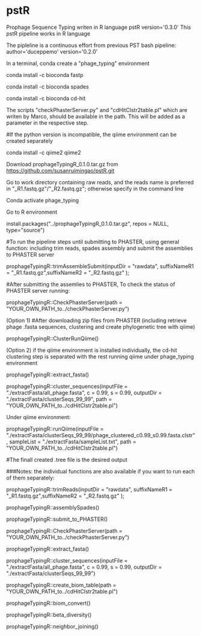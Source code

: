 # pstR
Prophage Sequence Typing writen in R language
pstR version='0.3.0'
This pstR pipeline works in R language

The pipleline is a continuous effort from previous PST bash pipeline: 
author='duceppemo' version='0.2.0'

In a terminal, conda create a "phage_typing" environment 

conda install -c bioconda fastp

conda install -c bioconda spades

conda install -c bioconda cd-hit

The scripts "checkPhasterServer.py" and "cdHitClstr2table.pl" which are writen by Marco, should be available in the path. This will be added as a parameter in the respective step.   

#If the python version is incompatible, the qiime environment can be created separately

conda install -c qiime2 qiime2


Download prophageTypingR_0.1.0.tar.gz from
https://github.com/susanruimingao/pstR.git


Go to work directory containing raw reads, and the reads name is preferred in "_R1.fastq.gz"/"_R2.fastq.gz"; otherwise specify in the command line

Conda activate phage_typing

Go to R environment


install.packages("../prophageTypingR_0.1.0.tar.gz", repos = NULL, type="source")

#To run the pipeline steps until submitting to PHASTER, using general function: including trim reads, spades assembly and submit the assemblies to PHASTER server

prophageTypingR::trimAssembleSubmit(inputDir = "rawdata",  suffixNameR1 = "_R1.fastq.gz",suffixNameR2 = "_R2.fastq.gz" );


#After submitting the assemlies to PHASTER, To check the status of PHASTER server running:

prophageTypingR::CheckPhasterServer(path = "YOUR_OWN_PATH_to../checkPhasterServer.py")


(Option 1) #After downloading zip files from PHASTER 
(including retrieve phage .fasta sequences, clustering and create phylogenetic tree with qiime)

prophageTypingR::ClusterRunQiime()


(Option 2) if the qiime environment is installed individually, the cd-hit clustering step is separated with the rest running qiime
under phage_typing environment

prophageTypingR::extract_fasta()

prophageTypingR::cluster_sequences(inputFile = "./extractFasta/all_phage.fasta", c = 0.99, s = 0.99, outputDir = "./extractFasta/clusterSeqs_99_99", path = "YOUR_OWN_PATH_to../cdHitClstr2table.pl")


Under qiime environment:

prophageTypingR::runQiime(inputFile = "./extractFasta/clusterSeqs_99_99/phage_clustered_c0.99_s0.99.fasta.clstr", sampleList = "./extractFasta/sampleList.txt", path = "YOUR_OWN_PATH_to../cdHitClstr2table.pl")

#The finall created .tree file is the desired output



###Notes: the individual functions are also available if you want to run each of them separately:

prophageTypingR::trimReads(inputDir = "rawdata",  suffixNameR1 = "_R1.fastq.gz",suffixNameR2 = "_R2.fastq.gz" );

prophageTypingR::assemblySpades()

prophageTypingR::submit_to_PHASTER()

prophageTypingR::CheckPhasterServer(path = "YOUR_OWN_PATH_to../checkPhasterServer.py")

prophageTypingR::extract_fasta()

prophageTypingR::cluster_sequences(inputFile = "./extractFasta/all_phage.fasta", c = 0.99, s = 0.99, outputDir = "./extractFasta/clusterSeqs_99_99")

prophageTypingR::create_biom_table(path = "YOUR_OWN_PATH_to../cdHitClstr2table.pl")

prophageTypingR::biom_convert()

prophageTypingR::beta_diversity()

prophageTypingR::neighbor_joining()
